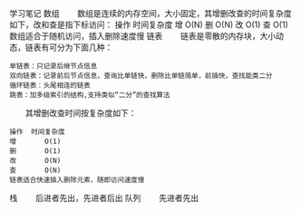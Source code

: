 学习笔记
数组
    数组是连续的内存空间，大小固定，其增删改查的时间复杂度如下，改和查是指下标访问：
    操作	时间复杂度
    增	    O(N)
    删	    O(N)
    改	    O(1)
    查	    O(1)
    数组适合于随机访问，插入删除速度慢
链表
    链表是零散的内存块，大小动态，链表有可分为下面几种：

    单链表：只记录后继节点信息
    双向链表：记录前后节点信息，查询比单链快，删除比单链简单，前插快，查找能类二分
    循环链表：头尾相连的链表
    跳表：加多级索引的结构,支持类似“二分”的查找算法
    其增删改查时间按复杂度如下：

    操作	时间复杂度
    增	    O(1)
    删	    O(1)
    改	    O(N)
    查	    O(N)
    链表适合快速插入删除元素，随即访问速度慢

栈
    后进者先出，先进者后出
队列
    先进者先出